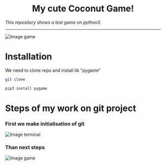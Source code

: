<h1 align="center">My cute Coconut Game!</h1>

_This repository shows a test game on python3._

---

![Image game](https://github.com/san-vivt/Catch_up_Coconut/raw/master/src/Coconut_2.png)

# Installation


We need to clone repo and install lib "pygame"

```bash
git clone 

pip3 install pygame
```

# Steps of my work on git project

### First we make initialisation of git

![Image terminal](https://github.com/san-vivt/Catch_up_Coconut/raw/master/src/Coconut_3.png)

### Than next steps

![Image game](https://github.com/san-vivt/Catch_up_Coconut/raw/master/src/Coconut_1.png)